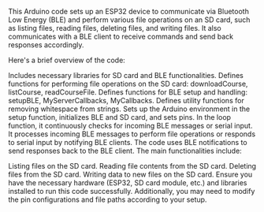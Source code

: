 This Arduino code sets up an ESP32 device to communicate via Bluetooth Low Energy (BLE) and perform various file operations on an SD card, such as listing files, reading files, deleting files, and writing files. It also communicates with a BLE client to receive commands and send back responses accordingly.

Here's a brief overview of the code:

Includes necessary libraries for SD card and BLE functionalities.
Defines functions for performing file operations on the SD card: downloadCourse, listCourse, readCourseFile.
Defines functions for BLE setup and handling: setupBLE, MyServerCallbacks, MyCallbacks.
Defines utility functions for removing whitespace from strings.
Sets up the Arduino environment in the setup function, initializes BLE and SD card, and sets pins.
In the loop function, it continuously checks for incoming BLE messages or serial input.
It processes incoming BLE messages to perform file operations or responds to serial input by notifying BLE clients.
The code uses BLE notifications to send responses back to the BLE client.
The main functionalities include:

Listing files on the SD card.
Reading file contents from the SD card.
Deleting files from the SD card.
Writing data to new files on the SD card.
Ensure you have the necessary hardware (ESP32, SD card module, etc.) and libraries installed to run this code successfully. Additionally, you may need to modify the pin configurations and file paths according to your setup.
